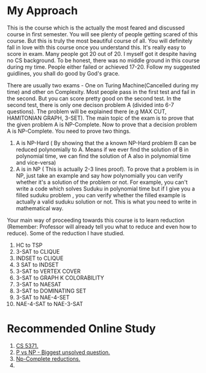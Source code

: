 # My Approach
This is the course which is the actually the most feared and discussed course in first semester. You will see plenty of people getting scared of this course. 
But this is truly the most beautiful course of all. You will definitely fall in love with this course once you understand this. It's really easy to score in exam. Many people got 20 out of 20. I myself got it despite having no CS background.
To be honest, there was no middle ground in this course during my time. People either failed or achieved 17-20. Follow my suggested guidlines, you shall do good by God's grace.

There are usually two exams - One on Turing Machine(Cancelled during my time) and other on Complexity. Most people pass in the first test and fail in the second. 
But you can score pretty good on the second test. In the second test, there is only one decison problem A (divided into 6-7 questions). The problem will be explained there (e.g MAX CUT, HAMITONIAN GRAPH, 3-SET).
The main topic of the exam is to prove that the given problem A is NP-Complete. Now to prove that a decision problem A is NP-Complete. You need to prove two things.

1. A is NP-Hard ( By showing that the a known NP-Hard problem B can be reduced polynomially to A. Means if we ever find the solution of B in polynomial time, we can find the solution of A also in polynomial time and vice-versa)
2. A is in NP ( This is actually 2-3 lines proof). To prove that a problem is in NP, just take an example and say how polynomially you can verify whether it's a solution of the problem or not. For example, you can't write a code which solves Suduku in polynomial time but if I give you a filled suduku problem , you can verify whether the filled example is actually a valid suduku solution or not. This is what you need to write in mathematical way.

Your main way of proceeding towards this course is to learn reduction (Remember: Professor will already tell you what to reduce and even how to reduce).
Some of the reduction I have studied.
1. HC to TSP
2. 3-SAT to CLIQUE
3. INDSET to CLIQUE
4. 3 SAT to INDSET
5. 3-SAT to VERTEX COVER  
6. 3-SAT to GRAPH K COLORABILITY
7. 3-SAT to NAESAT
8. 3-SAT to DOMINATING SET
9. 3-SAT to NAE-4-SET
10. NAE-4-SAT to NAE-3-SAT

# Recommended Online Study

1. [CS 5371.](http://www.cs.nthu.edu.tw/~wkhon/toc07.html)
2. [P vs NP - Biggest unsolved question.](https://www.youtube.com/watch?v=EHp4FPyajKQ&t=305s)
3. [Np-Complete reductions.](https://www.youtube.com/watch?v=YaISY44tCIM&t=519s)
4. 
